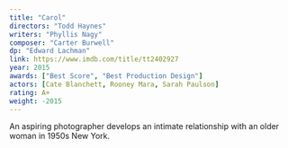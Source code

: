 ```yaml
---
title: "Carol"
directors: "Todd Haynes"
writers: "Phyllis Nagy"
composer: "Carter Burwell"
dp: "Edward Lachman"
link: https://www.imdb.com/title/tt2402927
year: 2015
awards: ["Best Score", "Best Production Design"]
actors: [Cate Blanchett, Rooney Mara, Sarah Paulson]
rating: A+
weight: -2015
---
```

An aspiring photographer develops an intimate relationship with an older woman in 1950s New York. 